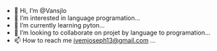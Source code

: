 - 👋 Hi, I’m @Vansjlo
- 👀 I’m interested in language programation...
- 🌱 I’m currently learning pyton...
- 💞️ I’m looking to collaborate on projet by language to programation...
- 📫 How to reach me ivemjoseph13@gmail.com ...

<!---
Vansjlo/Vansjlo is a ✨ special ✨ repository because its `README.md` (this file) appears on your GitHub profile.
You can click the Preview link to take a look at your changes.
--->
